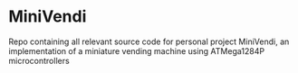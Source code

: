 # MiniVendi
Repo containing all relevant source code for personal project MiniVendi, an implementation of a miniature vending machine using ATMega1284P microcontrollers
